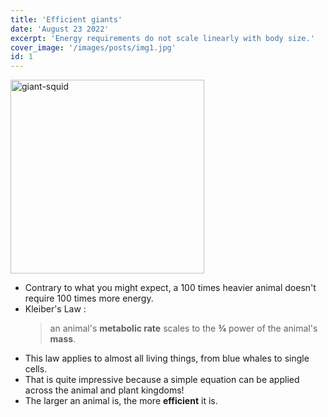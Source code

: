 ```yaml
---
title: 'Efficient giants'
date: 'August 23 2022'
excerpt: 'Energy requirements do not scale linearly with body size.'
cover_image: '/images/posts/img1.jpg'
id: 1
---
```


<img src='/images/content/giant-squid.jpg' width='310' alt='giant-squid' />

- Contrary to what you might expect, a 100 times heavier animal doesn't require 100 times more energy.
- Kleiber's Law :
  > an animal's **metabolic rate** scales to the **3⁄4** power of the animal's **mass**.
- This law applies to almost all living things, from blue whales to single cells.
- That is quite impressive because a simple equation can be applied across the animal and plant kingdoms!
- The larger an animal is, the more **efficient** it is.
